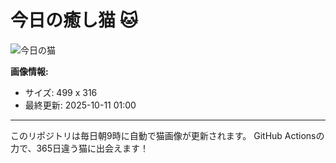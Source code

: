 # 今日の癒し猫 🐱

![今日の猫](https://cdn2.thecatapi.com/images/7s9.gif)

**画像情報:**
- サイズ: 499 x 316
- 最終更新: 2025-10-11 01:00

---

このリポジトリは毎日朝9時に自動で猫画像が更新されます。
GitHub Actionsの力で、365日違う猫に出会えます！
